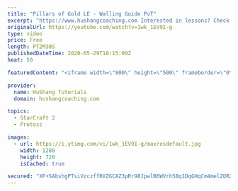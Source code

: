 ```yaml
---
title: "Pillars of Gold LE - Walling Guide PvT"
excerpt: "https://www.hushangcoaching.com Interested in lessons? Check out the website for more information ------------------------------------------------------------------------------------------------------- Want to support HuShang Tutorials directly? Patreon is a website where you can contribute a monthly"
originalUrl: https://youtube.com/watch?v=1wk_1EV9I-g
type: video
price: Free
length: PT2M30S
publishedDateTime: 2020-05-29T18:15:09Z
heat: 50

featuredContent: "<iframe width=\"800\" height=\"500\" frameborder=\"0\" src=\"https://www.youtube.com/embed/1wk_1EV9I-g\" allow=\"accelerometer; autoplay; encrypted-media; gyroscope; picture-in-picture\" allowfullscreen></iframe>"

provider:
  name: HuShang Tutorials
  domain: hushangcoaching.com

topics:
  - StarCraft 2
  - Protoss

images:
  - url: https://i.ytimg.com/vi/1wk_1EV9I-g/maxresdefault.jpg
    width: 1280
    height: 720
    isCached: true

secured: "XF+SAbshgPTsiVzczffRXZGCAZ3pRr98JpwlB6WVrh5Bq1DqGHqCm4melZOR2PWPE4NR60WlT83oULIIs7JMOJ8M59BiBydQMwgIUQIB+eQ9FGRYATAY9/HZ1TWdBv0ITLn6zasDBXO9P0/RiazW04mwqMUO56B17mtGYP2ZO818+n9b4DosSEw54gAFLokDmJbrAwY5OnZStVo1NJLaR+nWwB+vJdbVSG38jgm5O6PbW1RhPdXGXh6Qg0BXy5/hIrAgsfbBYwmKHvQyfjXlhIlhtNk2Xw8VJeQlcNhwBQmbbII8W5DnND4mNKSC8u1lMYFNh3/P2w05ugzGZkq9uTOGZXRkUwZqM2xAfCj+pt5+77ftD2yi3FiAmKsbOSOcmvi+Uvkbg2ifkQDWax3NRVRIh3jAweV9puz1Dw+5HNw=;IgLqxwtzwNWFkupwX6mGwg=="
---
```


